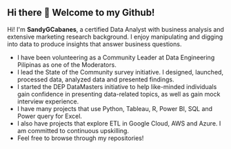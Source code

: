 ## Hi there 👋  Welcome to my Github!


Hi! I'm **SandyGCabanes**, a certified Data Analyst with business analysis and extensive marketing research background.  I enjoy manipulating and digging into data to produce insights that answer business questions.   

- I have been volunteering as a Community Leader at Data Engineering Pilipinas as one of the Moderators.
- I lead the State of the Community survey initiative. I designed, launched, processed data, analyzed data and presented findings.
- I started the DEP DataMasters initiative to help like-minded individuals gain confidence in presenting data-related topics, as well as gain mock interview experience.
- I have many projects that use Python, Tableau, R, Power BI, SQL and Power query for Excel.
- I also have projects that explore ETL in Google Cloud, AWS and Azure.  I am committed to continuous upskilling.
- Feel free to browse through my repositories!

